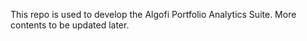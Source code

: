 This repo is used to develop the Algofi Portfolio Analytics Suite. More contents to be updated later.